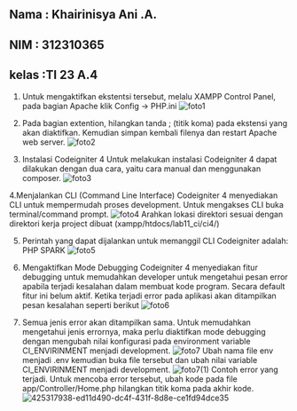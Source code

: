 ## Nama : Khairinisya Ani .A.
## NIM  : 312310365
## kelas :TI 23 A.4

1. Untuk mengaktifkan ekstentsi tersebut, melalu XAMPP Control Panel, pada bagian Apache klik Config -> PHP.ini
![foto1](https://github.com/user-attachments/assets/1e07a78e-4080-4e57-a60a-50408b6259b7)

2. Pada bagian extention, hilangkan tanda ; (titik koma) pada ekstensi yang akan diaktifkan. Kemudian simpan kembali filenya dan restart Apache web server.
![foto2](https://github.com/user-attachments/assets/b0915c52-97a1-4dab-b56e-d88e2488dd40)

3. Instalasi Codeigniter 4 Untuk melakukan instalasi Codeigniter 4 dapat dilakukan dengan dua cara, yaitu cara manual dan menggunakan composer.
![foto3](https://github.com/user-attachments/assets/4c996e3e-7693-4459-b0a7-f06aaf475a30)

4.Menjalankan CLI (Command Line Interface) Codeigniter 4 menyediakan CLI untuk mempermudah proses development. Untuk mengakses CLI buka terminal/command prompt.
![foto4](https://github.com/user-attachments/assets/e5fb44b4-663b-47a4-b9fd-27c88a29a75f)
Arahkan lokasi direktori sesuai dengan direktori kerja project dibuat (xampp/htdocs/lab11_ci/ci4/)

5. Perintah yang dapat dijalankan untuk memanggil CLI Codeigniter adalah: PHP SPARK
![foto5](https://github.com/user-attachments/assets/ab2ed5dc-a91f-4583-9ee2-a0bfbd192390)

6. Mengaktifkan Mode Debugging Codeigniter 4 menyediakan fitur debugging untuk memudahkan developer untuk mengetahui pesan error apabila terjadi kesalahan dalam membuat kode program. Secara default fitur ini belum aktif. Ketika terjadi error pada aplikasi akan ditampilkan pesan kesalahan seperti berikut
![foto6](https://github.com/user-attachments/assets/21ffd5f3-ff56-41a6-b4d2-b0b484455376)

7. Semua jenis error akan ditampilkan sama. Untuk memudahkan mengetahui jenis errornya, maka perlu diaktifkan mode debugging dengan mengubah nilai konfigurasi pada environment variable CI_ENVIRINMENT menjadi development.
![foto7](https://github.com/user-attachments/assets/67278ef5-865f-4c9c-a188-2494c9a8bc4c)
Ubah nama file env menjadi .env kemudian buka file tersebut dan ubah nilai variable CI_ENVIRINMENT menjadi development.
![foto7(1)](https://github.com/user-attachments/assets/4a07fab5-1adf-4700-8ed2-eb1cae0ecbb9)
Contoh error yang terjadi. Untuk mencoba error tersebut, ubah kode pada file app/Controller/Home.php hilangkan titik koma pada akhir kode.
![425317938-ed11d490-dc4f-431f-8d8e-ce1fd94dce35](https://github.com/user-attachments/assets/832a8ffb-da17-484c-8d1f-977b51ea1da2)
